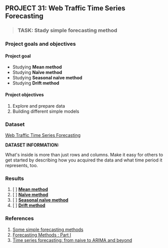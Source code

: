 ## PROJECT 31: Web Traffic Time Series Forecasting

> ### TASK: Stady simple forecasting method 


### Project goals and objectives

#### Project goal

- Studying **Mean method**
- Studying **Naïve method**
- Studying **Seasonal naïve method**
- Studying **Drift method**

#### Project objectives

1. Explore and prepare data 
2. Building different simple models 

### Dataset

[Web Traffic Time Series Forecasting](https://www.kaggle.com/ymlai87416/wiktraffictimeseriesforecast)

**DATASET INFORMATION:**

What's inside is more than just rows and columns. Make it easy for others to get started by describing how you acquired the data and what time period it represents, too.



### Results

1. [ ] [**Mean method**]()
2. [ ] [**Naïve method**]()
3. [ ] [**Seasonal naïve method**]()
4. [ ] [**Drift method**]()

### References

1. [Some simple forecasting methods](https://otexts.com/fpp3/simple-methods.html#na%C3%AFve-method)
2. [Forecasting Methods : Part I](https://medium.com/@taposhdr/forecasting-methods-part-i-9440e27466ab)
3. [Time series forecasting: from naive to ARIMA and beyond](https://towardsdatascience.com/time-series-forecasting-from-naive-to-arima-and-beyond-ef133c485f94)
